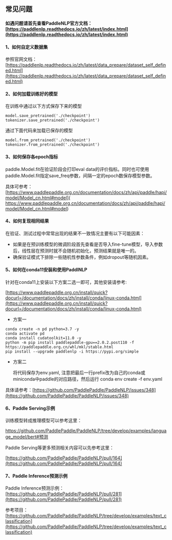 ## 常见问题

#### 如遇问题请首先查看PaddleNLP官方文档：[https://paddlenlp.readthedocs.io/zh/latest/index.html](https://paddlenlp.readthedocs.io/zh/latest/index.html) 

#### 1、如何自定义数据集

参照官网文档：[https://paddlenlp.readthedocs.io/zh/latest/data_prepare/dataset_self_defined.html](https://paddlenlp.readthedocs.io/zh/latest/data_prepare/dataset_self_defined.html)

#### 2、如何加载训练好的模型

在训练中通过以下方式保存下来的模型

```
model.save_pretrained('./checkpoint')
tokenizer.save_pretrained('./checkpoint')
```

通过下面代码来加载已保存的模型

```
model.from_pretrained('./checkpoint')
tokenizer.from_pretrained('./checkpoint')
```

#### 3、如何保存各epoch指标

paddle.Model.fit在验证阶段会打印eval data的评价指标。同时也可使用paddle.Model.fit指定save_freq参数，间隔一定的epoch数保存模型参数。

具体可参考：[https://www.paddlepaddle.org.cn/documentation/docs/zh/api/paddle/hapi/model/Model_cn.html#model]( https://www.paddlepaddle.org.cn/documentation/docs/zh/api/paddle/hapi/model/Model_cn.html#model) 

#### 4、如何复现相同结果

在验证、测试过程中常常出现的结果不一致情况主要有以下可能因素：

+ 如果是在预训练模型的微调阶段首先查看是否导入fine-tune模型，导入参数后，线性层在预测时就不会随机初始化，预测结果就是唯一的。
+ 确保验证模式下排除一些随机性参数条件，例如dropout等随机因素。

#### 5、如何在conda11安装和使用PaddlNLP

针对在conda11上安装以下方案二选一即可，其他安装请参考:

[https://www.paddlepaddle.org.cn/install/quick?docurl=/documentation/docs/zh/install/conda/linux-conda.html](https://www.paddlepaddle.org.cn/install/quick?docurl=/documentation/docs/zh/install/conda/linux-conda.html)

+ 方案一

```
conda create -n pd python=3.7 -y
conda activate pd
conda install cudatoolkit=11.0 -y
python -m pip install paddlepaddle-gpu==2.0.2.post110 -f https://paddlepaddle.org.cn/whl/mkl/stable.html
pip install --upgrade paddlenlp -i https://pypi.org/simple
```

+ 方案二

  将代码保存为env.yaml, 注意把最后一行prefix改为自己的conda或miniconda中paddle的对应路径，然后运行 conda env create -f env.yaml

具体请参考：[https://github.com/PaddlePaddle/PaddleNLP/issues/348](https://github.com/PaddlePaddle/PaddleNLP/issues/348) 

#### 6、Paddle Serving示例

训练模型转成推理模型可以参考这里：

[https://github.com/PaddlePaddle/PaddleNLP/tree/develop/examples/language_model/bert#预测 ](https://github.com/PaddlePaddle/PaddleNLP/tree/develop/examples/language_model/bert#预测 )

Paddle Serving等更多预测相关内容可以先参考这里：

[https://github.com/PaddlePaddle/PaddleNLP/pull/164](https://github.com/PaddlePaddle/PaddleNLP/pull/164)

#### 7、Paddle Inference预测示例

Paddle Inference预测示例：[https://github.com/PaddlePaddle/PaddleNLP/pull/281](https://github.com/PaddlePaddle/PaddleNLP/pull/281) 

参考项目：[https://github.com/PaddlePaddle/PaddleNLP/tree/develop/examples/text_classification](https://github.com/PaddlePaddle/PaddleNLP/tree/develop/examples/text_classification) 



